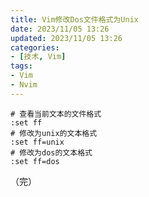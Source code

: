 ```yaml
---
title: Vim修改Dos文件格式为Unix
date: 2023/11/05 13:26
updated: 2023/11/05 13:26
categories:
- [技术, Vim]
tags:
- Vim
- Nvim
---
```



```vim
# 查看当前文本的文件格式
:set ff
# 修改为unix的文本格式
:set ff=unix
# 修改为dos的文本格式
:set ff=dos
```


（完）